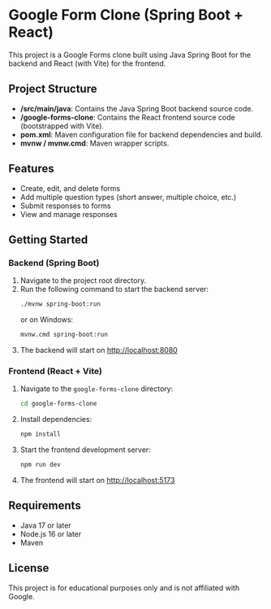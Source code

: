 # Google Form Clone (Spring Boot + React)

This project is a Google Forms clone built using Java Spring Boot for the backend and React (with Vite) for the frontend.

## Project Structure

- **/src/main/java**: Contains the Java Spring Boot backend source code.
- **/google-forms-clone**: Contains the React frontend source code (bootstrapped with Vite).
- **pom.xml**: Maven configuration file for backend dependencies and build.
- **mvnw / mvnw.cmd**: Maven wrapper scripts.

## Features
- Create, edit, and delete forms
- Add multiple question types (short answer, multiple choice, etc.)
- Submit responses to forms
- View and manage responses

## Getting Started

### Backend (Spring Boot)
1. Navigate to the project root directory.
2. Run the following command to start the backend server:
   ```bash
   ./mvnw spring-boot:run
   ```
   or on Windows:
   ```bash
   mvnw.cmd spring-boot:run
   ```
3. The backend will start on [http://localhost:8080](http://localhost:8080)

### Frontend (React + Vite)
1. Navigate to the `google-forms-clone` directory:
   ```bash
   cd google-forms-clone
   ```
2. Install dependencies:
   ```bash
   npm install
   ```
3. Start the frontend development server:
   ```bash
   npm run dev
   ```
4. The frontend will start on [http://localhost:5173](http://localhost:5173)

## Requirements
- Java 17 or later
- Node.js 16 or later
- Maven

## License
This project is for educational purposes only and is not affiliated with Google.

